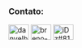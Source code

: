 <h3 align="left">Contato:</h3>
<p align="left">
<a href="https://twitter.com/danyelbreno" target="blank"><img align="center" src="https://raw.githubusercontent.com/rahuldkjain/github-profile-readme-generator/master/src/images/icons/Social/twitter.svg" alt="danyelbreno" height="30" width="40" /></a>
<a href="https://linkedin.com/in/breno-danyel" target="blank"><img align="center" src="https://raw.githubusercontent.com/rahuldkjain/github-profile-readme-generator/master/src/images/icons/Social/linked-in-alt.svg" alt="breno-danyel" height="30" width="40" /></a>
<a href="https://discord.gg/iDz#8143" target="blank"><img align="center" src="https://raw.githubusercontent.com/rahuldkjain/github-profile-readme-generator/master/src/images/icons/Social/discord.svg" alt="iDz#8143" height="30" width="40" /></a>
</p>
